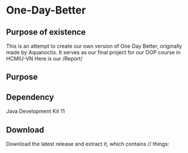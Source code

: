 # One-Day-Better
## Purpose of existence
This is an attempt to create our own version of One Day Better, originally made by Aquanoctis. It serves as our final project for our OOP course in HCMIU-VN 
<space><space>
Here is our /Report/

## Purpose
## Dependency
Java Development Kit 11
## Download
Download the latest release and extract it, which contains // things:

